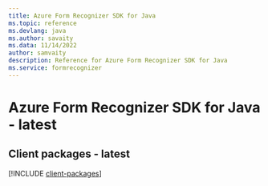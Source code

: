 ```yaml
---
title: Azure Form Recognizer SDK for Java
ms.topic: reference
ms.devlang: java
ms.author: savaity
ms.data: 11/14/2022
author: samvaity
description: Reference for Azure Form Recognizer SDK for Java
ms.service: formrecognizer
---
```

# Azure Form Recognizer SDK for Java - latest

## Client packages - latest
[!INCLUDE [client-packages](form-recognizer-client-index.md)]